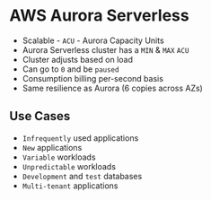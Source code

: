# AWS Aurora Serverless

- Scalable - `ACU` - Aurora Capacity Units
- Aurora Serverless cluster has a `MIN` & `MAX` `ACU`
- Cluster adjusts based on load
- Can go to `0` and be `paused`
- Consumption billing per-second basis
- Same resilience as Aurora (6 copies across AZs)

## Use Cases

- `Infrequently` used applications
- `New` applications
- `Variable` workloads
- `Unpredictable` workloads
- `Development` and `test` databases
- `Multi-tenant` applications